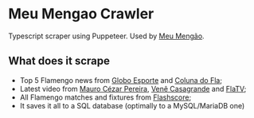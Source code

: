 # Meu Mengao Crawler

Typescript scraper using Puppeteer. Used by [Meu Mengão](https://github.com/joaopegoraro/meu-mengao-web).

## What does it scrape
* Top 5 Flamengo news from [Globo Esporte](https://ge.globo.com/futebol/times/flamengo/) and [Coluna do Fla](https://colunadofla.com/);
* Latest video from [Mauro Cézar Pereira](https://www.youtube.com/channel/UCRcRAyb5Y4x3HVNKBZ9SMLA), [Venê Casagrande](https://www.youtube.com/channel/UC084Mraf1n0rUIhz0V3sZfg) and [FlaTV](https://www.youtube.com/channel/UCOa-WaNwQaoyFHLCDk7qKIw);
* All Flamengo matches and fixtures from [Flashscore](https://www.flashscore.com.br/equipe/flamengo/WjxY29qB/);
* It saves it all to a SQL database (optimally to a MySQL/MariaDB one)
